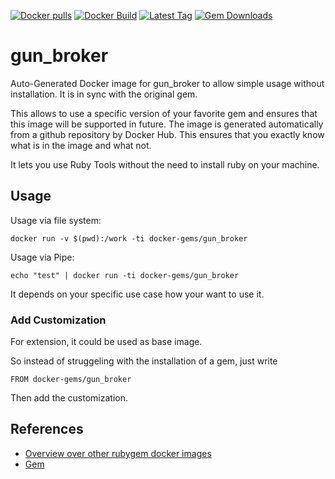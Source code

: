 [![Docker pulls](https://img.shields.io/docker/pulls/rubygem/gun_broker.svg)](https://hub.docker.com/r/rubygem/gun_broker/)
[![Docker Build](https://img.shields.io/docker/automated/rubygem/gun_broker.svg)](https://hub.docker.com/r/rubygem/gun_broker/)
[![Latest Tag](https://img.shields.io/github/tag/docker-rubygem/gun_broker.svg)](https://hub.docker.com/r/rubygem/gun_broker/)
[![Gem Downloads](https://img.shields.io/gem/dt/gun_broker.svg)](https://rubygems.org/gems/gun_broker/)
# gun_broker

Auto-Generated Docker image for gun_broker to allow simple usage without installation.
It is in sync with the original gem.

This allows to use a specific version of your favorite gem and ensures that this image will be supported in future.
The image is generated automatically from a github repository by Docker Hub.
This ensures that you exactly know what is in the image and what not.

It lets you use Ruby Tools without the need to install ruby on your machine.

## Usage

Usage via file system:

`docker run -v $(pwd):/work -ti docker-gems/gun_broker`

Usage via Pipe:

`echo "test" | docker run -ti docker-gems/gun_broker`

It depends on your specific use case how your want to use it.

### Add Customization

For extension, it could be used as base image.

So instead of struggeling with the installation of a gem, just write

`FROM docker-gems/gun_broker`

Then add the customization.

## References

 - [Overview over other rubygem docker images](https://github.com/thinkbot/docker-rubygem)
 - [Gem](https://rubygems.org/gems/gun_broker/)
